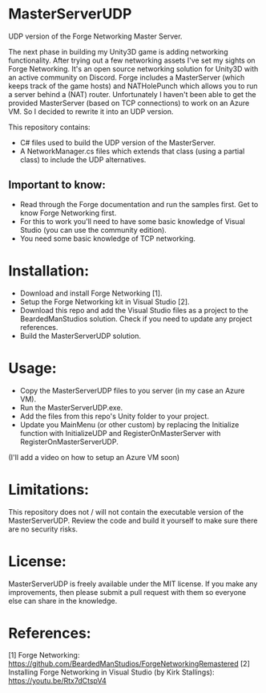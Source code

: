 # MasterServerUDP
UDP version of the Forge Networking Master Server.

The next phase in building my Unity3D game is adding networking functionality. After trying out a few networking assets I've set my sights on Forge Networking. It's an open source networking solution for Unity3D with an active community on Discord. Forge includes a MasterServer (which keeps track of the game hosts) and NATHolePunch which allows you to run a server behind a (NAT) router. Unfortunately I haven't been able to get the provided MasterServer (based on TCP connections) to work on an Azure VM. So I decided to rewrite it into an UDP version.

This repository contains:
* C# files used to build the UDP version of the MasterServer.
* A NetworkManager.cs files which extends that class (using a partial class) to include the UDP alternatives.

## Important to know:

* Read through the Forge documentation and run the samples first. Get to know Forge Networking first.
* For this to work you'll need to have some basic knowledge of Visual Studio (you can use the community edition).
* You need some basic knowledge of TCP networking.

# Installation:

* Download and install Forge Networking [1].
* Setup the Forge Networking kit in Visual Studio [2].
* Download this repo and add the Visual Studio files as a project to the BeardedManStudios solution. Check if you need to update any project references.
* Build the MasterServerUDP solution.

# Usage:

* Copy the MasterServerUDP files to you server (in my case an Azure VM).
* Run the MasterServerUDP.exe.
* Add the files from this repo's Unity folder to your project.
* Update you MainMenu (or other custom) by replacing the Initialize function with InitializeUDP and RegisterOnMasterServer with RegisterOnMasterServerUDP.

(I'll add a video on how to setup an Azure VM soon)

# Limitations:

This repository does not / will not contain the executable version of the MasterServerUDP. Review the code and build it yourself to make sure there are no security risks.

# License:

MasterServerUDP is freely available under the MIT license. If you make any improvements, then please submit a pull request with them so everyone else can share in the knowledge.

# References:

[1] Forge Networking: https://github.com/BeardedManStudios/ForgeNetworkingRemastered
[2] Installing Forge Networking in Visual Studio (by Kirk Stallings): https://youtu.be/Rtx7dCtspV4



